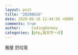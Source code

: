 ```yaml
---
layout: post
title: "20200616"
date: 2020-06-16 12:44:56 +0800
comments: true
author:     CodingDonkey
categories: [php,每天写一点]
---
```


搬屋 扔垃圾

